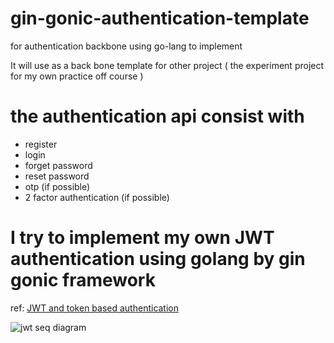 # gin-gonic-authentication-template
for authentication backbone using go-lang to implement

It will use as a back bone template for other project ( the experiment project for my own practice off course )

# the authentication api consist with
- register
- login
- forget password
- reset password
- otp (if possible)
- 2 factor authentication (if possible)

# I try to implement my own JWT authentication using golang by gin gonic framework

ref: [JWT and token based authentication](https://dekh.medium.com/the-complete-guide-to-json-web-tokens-jwt-and-token-based-authentication-32501cb5125c)

![jwt seq diagram](https://miro.medium.com/v2/resize:fit:828/format:webp/1*WDu1wjqZofpz7qQyQPdb0A.png)

